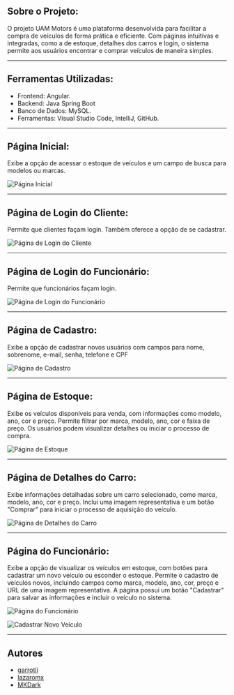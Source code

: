 ## Sobre o Projeto:

O projeto UAM Motors é uma plataforma desenvolvida para facilitar a compra de veículos de forma prática e eficiente. Com páginas intuitivas e integradas, como a de estoque, detalhes dos carros e login, o sistema permite aos usuários encontrar e comprar veículos de maneira simples.

---

## Ferramentas Utilizadas:

- Frontend: Angular.
- Backend: Java Spring Boot
- Banco de Dados: MySQL.
- Ferramentas: Visual Studio Code, IntelliJ, GitHub.

---

## Página Inicial:

Exibe a opção de acessar o estoque de veículos e um campo de busca para modelos ou marcas.

![Página Inicial](https://github.com/garrotii/A3/blob/e453556c2c53efaa9e5fe12dcf6a82a62736fc1e/Home.jpeg)

---

## Página de Login do Cliente:

Permite que clientes façam login. Também oferece a opção de se cadastrar.

![Página de Login do Cliente](https://github.com/garrotii/A3/blob/a80dfc15df2b0e0436a1be5cdc44263f4bfb9979/LoginCliente.jpeg)

---

## Página de Login do Funcionário:

Permite que funcionários façam login.

![Página de Login do Funcionário](https://github.com/garrotii/A3/blob/a80dfc15df2b0e0436a1be5cdc44263f4bfb9979/LoginFuncion%C3%A1rio.jpeg)

---

## Página de Cadastro:

Exibe a opção de cadastrar novos usuários com campos para nome, sobrenome, e-mail, senha, telefone e CPF

![Página de Cadastro ]( https://github.com/garrotii/A3/blob/a80dfc15df2b0e0436a1be5cdc44263f4bfb9979/CadastroCliente.jpeg)

---

## Página de Estoque:

Exibe os veículos disponíveis para venda, com informações como modelo, ano, cor e preço. Permite filtrar por marca, modelo, ano, cor e faixa de preço. Os usuários podem visualizar detalhes ou iniciar o processo de compra.

![Página de Estoque](https://github.com/garrotii/A3/blob/90bcffcf6d17dadb5279d499a6961715566a0c86/Estoque.jpeg)

---

## Página de Detalhes do Carro:

Exibe informações detalhadas sobre um carro selecionado, como marca, modelo, ano, cor e preço. Inclui uma imagem representativa e um botão "Comprar" para iniciar o processo de aquisição do veículo.

![Página de Detalhes do Carro](https://github.com/garrotii/A3/blob/76fce7b6a4987c12ff04bd8bb94f2dcda686d81b/Detalhes.jpeg)

---

## Página do Funcionário:

Exibe a opção de visualizar os veículos em estoque, com botões para cadastrar um novo veículo ou esconder o estoque. Permite o cadastro de veículos novos, incluindo campos como marca, modelo, ano, cor, preço e URL de uma imagem representativa. A página possui um botão "Cadastrar" para salvar as informações e incluir o veículo no sistema.

![Página do Funcionário](https://github.com/garrotii/A3/blob/d410ea93c8c7df797d2b1e79ff8da55941902d5b/PaginaDoFuncionario.jpeg)

![Cadastrar Novo Veículo](https://github.com/garrotii/A3/blob/d410ea93c8c7df797d2b1e79ff8da55941902d5b/CadastroVeiculo.jpeg)

---

## Autores

- [garrotii](https://www.github.com/garrotii)
- [lazaromx](https://github.com/lazaromx)
- [MKDark](https://github.com/MateusKalil)
